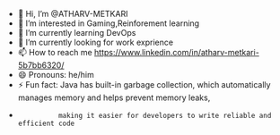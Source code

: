 - 👋 Hi, I’m @ATHARV-METKARI
- 👀 I’m interested in Gaming,Reinforement learning
- 🌱 I’m currently learning DevOps
- 💞️ I’m currently looking for work exprience 
- 📫 How to reach me https://www.linkedin.com/in/atharv-metkari-5b7bb6320/
- 😄 Pronouns: he/him
- ⚡ Fun fact: Java has built-in garbage collection, which automatically manages memory and helps prevent memory leaks,
-               making it easier for developers to write reliable and efficient code

<!---
ATHARV-METKARI/ATHARV-METKARI is a ✨ special ✨ repository because its `README.md` (this file) appears on your GitHub profile.
You can click the Preview link to take a look at your changes.
--->
